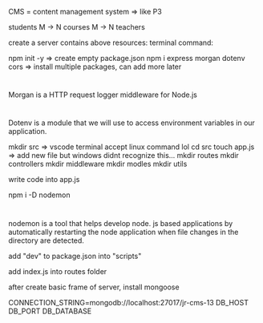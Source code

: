 CMS = content management system => like P3

students
M -> N
courses
M -> N
teachers

create a server contains above resources:
terminal command:

npm init -y                        => create empty package.json
npm i express morgan dotenv cors   => install multiple packages, can add more later

#
Morgan is a HTTP request logger middleware for Node.js

#
Dotenv is a module that we will use to access environment variables in our application.


mkdir src     => vscode terminal accept linux command lol
cd src
touch app.js  => add new file but windows didnt recognize this...
mkdir routes
mkdir controllers
mkdir middleware
mkdir modles
mkdir utils

write code into app.js

npm i -D nodemon

#
nodemon is a tool that helps develop node. js based applications by automatically restarting the node application when file changes in the directory are detected.

add "dev" to package.json into "scripts"

add index.js into routes folder



after create basic frame of server, install mongoose




CONNECTION_STRING=mongodb://localhost:27017/jr-cms-13
DB_HOST
DB_PORT
DB_DATABASE

